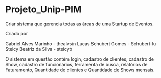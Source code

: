 # Projeto_Unip-PIM
Criar sistema que gerencia todas as áreas de uma Startup de Eventos.

Criado por

Gabriel Alves Marinho - thealvs\n
Lucas Schubert Gomes  - Schubert-lu
Steicy Beatriz da Silva - steicyb

O sistema em questão contém login, cadastro de clientes, cadastro de Show, cadastro de funcionários, ferramenta de busca, relatórios de Faturamento, Quantidade de clientes e Quantidade de Shows mensais.
